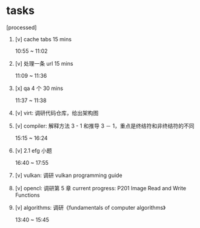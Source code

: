 # tasks

[processed]

1. [v] cache tabs  15 mins

	10:55 ~ 11:02

2. [v] 处理一条 url  15 mins

	11:09 ~ 11:36

3. [x] qa 4 个  30 mins

	11:37 ~ 11:38

4. [v] virt: 调研代码仓库，给出架构图

5. [v] compiler: 解释方法 3 - 1 和推导 3 － 1，重点是终结符和非终结符的不同

	15:15 ~ 16:24

6. [v] 2.1 efg 小题

	16:40 ~ 17:55

7. [v] vulkan: 调研 vulkan programming guide

8. [v] opencl: 调研第 5 章 current progress: P201 Image Read and Write Functions

9. [v] algorithms: 调研《fundamentals of computer algorithms》

	13:40 ~ 15:45
